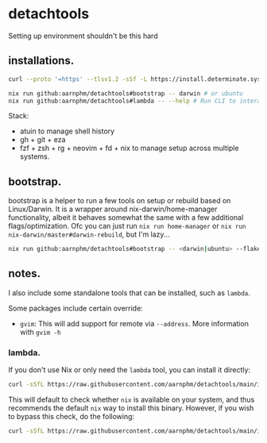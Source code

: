 # detachtools

Setting up environment shouldn't be this hard

## installations.

```bash
curl --proto '=https' --tlsv1.2 -sSf -L https://install.determinate.systems/nix | sh -s -- install

nix run github:aarnphm/detachtools#bootstrap -- darwin # or ubuntu
nix run github:aarnphm/detachtools#lambda -- --help # Run CLI to interact with Lambda Cloud
```

Stack:

- atuin to manage shell history
- gh + git + eza
- fzf + zsh + rg + neovim + fd + nix to manage setup across multiple systems.

## bootstrap.

bootstrap is a helper to run a few tools on setup or rebuild based on Linux/Darwin. It is a wrapper around nix-darwin/home-manager functionality, albeit it behaves somewhat the same with a few additional flags/optimization.
Ofc you can just run `nix run home-manager` or `nix run nix-darwin/master#darwin-rebuild`, but I'm lazy...

```bash
nix run github:aarnphm/detachtools#bootstrap -- <darwin|ubuntu> --flake ~/workspace/detachtools # or any flake uri
```

## notes.

I also include some standalone tools that can be installed, such as `lambda`.

Some packages include certain override:

- `gvim`: This will add support for remote via `--address`. More information with `gvim -h`

### lambda.

If you don't use Nix or only need the `lambda` tool, you can install it directly:

```bash
curl -sSfL https://raw.githubusercontent.com/aarnphm/detachtools/main/install.sh | bash
```

This will default to check whether `nix` is available on your system, and thus recommends the default `nix` way to install this binary.
However, if you wish to bypass this check, do the following:

```bash
curl -sSfL https://raw.githubusercontent.com/aarnphm/detachtools/main/install.sh | bash -s -- --force-install
```
